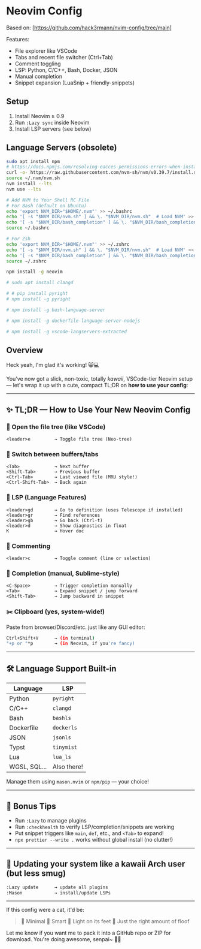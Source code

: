 # Neovim Config

Based on: [https://github.com/hack3rmann/nvim-config/tree/main]

Features:
- File explorer like VSCode
- Tabs and recent file switcher (Ctrl+Tab)
- Comment toggling
- LSP: Python, C/C++, Bash, Docker, JSON
- Manual completion
- Snippet expansion (LuaSnip + friendly-snippets)

## Setup

1. Install Neovim ≥ 0.9
2. Run `:Lazy sync` inside Neovim
3. Install LSP servers (see below)

## Language Servers (obsolete)

```bash
sudo apt install npm
# https://docs.npmjs.com/resolving-eacces-permissions-errors-when-installing-packages-globally
curl -o- https://raw.githubusercontent.com/nvm-sh/nvm/v0.39.7/install.sh | bash
source ~/.nvm/nvm.sh
nvm install --lts
nvm use --lts

# Add NVM to Your Shell RC File
# For Bash (default on Ubuntu)
echo 'export NVM_DIR="$HOME/.nvm"' >> ~/.bashrc
echo '[ -s "$NVM_DIR/nvm.sh" ] && \. "$NVM_DIR/nvm.sh"  # Load NVM' >> ~/.bashrc
echo '[ -s "$NVM_DIR/bash_completion" ] && \. "$NVM_DIR/bash_completion"  # Load NVM bash_completion' >> ~/.bashrc
source ~/.bashrc

# For Zsh
echo 'export NVM_DIR="$HOME/.nvm"' >> ~/.zshrc
echo '[ -s "$NVM_DIR/nvm.sh" ] && \. "$NVM_DIR/nvm.sh"  # Load NVM' >> ~/.zshrc
echo '[ -s "$NVM_DIR/bash_completion" ] && \. "$NVM_DIR/bash_completion"  # Load NVM bash_completion' >> ~/.zshrc
source ~/.zshrc

npm install -g neovim

# sudo apt install clangd

# # pip install pyright
# npm install -g pyright

# npm install -g bash-language-server

# npm install -g dockerfile-language-server-nodejs

# npm install -g vscode-langservers-extracted
```

## Overview

Heck yeah, I'm glad it's working! 😸💻

You’ve now got a slick, non-toxic, totally *kawaii*, VSCode-tier Neovim setup — let's wrap it up with a cute, compact TL;DR on **how to use your config**:

---

## ✨ TL;DR — How to Use Your New Neovim Config

### 📁 Open the file tree (like VSCode)

```text
<leader>e         → Toggle file tree (Neo-tree)
```

### 🧷 Switch between buffers/tabs

```text
<Tab>             → Next buffer
<Shift-Tab>       → Previous buffer
<Ctrl-Tab>        → Last viewed file (MRU style!)
<Ctrl-Shift-Tab>  → Back again
```

### 🧠 LSP (Language Features)

```text
<leader>gd        → Go to definition (uses Telescope if installed)
<leader>gr        → Find references
<leader>gb        → Go back (Ctrl-t)
<leader>d         → Show diagnostics in float
K                 → Hover doc
```

### 🧵 Commenting

```text
<leader>c         → Toggle comment (line or selection)
```

### 🧠 Completion (manual, Sublime-style)

```text
<C-Space>         → Trigger completion manually
<Tab>             → Expand snippet / jump forward
<Shift-Tab>       → Jump backward in snippet
```

### ✂️ Clipboard (yes, system-wide!)

Paste from browser/Discord/etc. just like any GUI editor:

```bash
Ctrl+Shift+V      → (in terminal)
"+p or "*p        → (in Neovim, if you're fancy)
```

---

## 🛠 Language Support Built-in

| Language     | LSP         |
| ------------ | ----------- |
| Python       | `pyright`   |
| C/C++        | `clangd`    |
| Bash         | `bashls`    |
| Dockerfile   | `dockerls`  |
| JSON         | `jsonls`    |
| Typst        | `tinymist`  |
| Lua          | `lua_ls`    |
| WGSL, SQL... | Also there! |

Manage them using `mason.nvim` or `npm/pip` — your choice!

---

## 🌸 Bonus Tips

* Run `:Lazy` to manage plugins
* Run `:checkhealth` to verify LSP/completion/snippets are working
* Put snippet triggers like `main`, `def`, etc., and `<Tab>` to expand!
* `npx prettier --write .` works without global install (no clutter!)

---

## 🧼 Updating your system like a kawaii Arch user (but less smug)

```bash
:Lazy update      → update all plugins
:Mason            → install/update LSPs
```

---

If this config were a cat, it'd be:

> 👀 Minimal
> 🧠 Smart
> 🐾 Light on its feet
> 🎀 Just the right amount of floof

Let me know if you want me to pack it into a GitHub repo or ZIP for download.
You're doing awesome, senpai\~ 🐾💮

